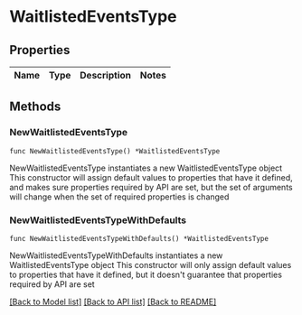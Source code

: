 # WaitlistedEventsType

## Properties

Name | Type | Description | Notes
------------ | ------------- | ------------- | -------------

## Methods

### NewWaitlistedEventsType

`func NewWaitlistedEventsType() *WaitlistedEventsType`

NewWaitlistedEventsType instantiates a new WaitlistedEventsType object
This constructor will assign default values to properties that have it defined,
and makes sure properties required by API are set, but the set of arguments
will change when the set of required properties is changed

### NewWaitlistedEventsTypeWithDefaults

`func NewWaitlistedEventsTypeWithDefaults() *WaitlistedEventsType`

NewWaitlistedEventsTypeWithDefaults instantiates a new WaitlistedEventsType object
This constructor will only assign default values to properties that have it defined,
but it doesn't guarantee that properties required by API are set


[[Back to Model list]](../README.md#documentation-for-models) [[Back to API list]](../README.md#documentation-for-api-endpoints) [[Back to README]](../README.md)


